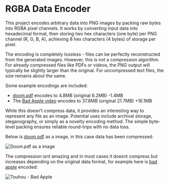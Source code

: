 # RGBA Data Encoder  

This project encodes arbitrary data into PNG images by packing raw bytes into RGBA pixel channels. It works by converting input data into hexadecimal format, then storing two hex characters (one byte) per PNG channel (R, G, B, A), achieving 8 hex characters (4 bytes) of storage per pixel.  

The encoding is completely lossless - files can be perfectly reconstructed from the generated images. However, this is not a compression algorithm. For already compressed files like PDFs or videos, the PNG output will typically be slightly larger than the original. For uncompressed text files, the size remains about the same.  

Some example encodings are included:  
- [doom.pdf](https://github.com/ading2210/doompdf) encodes to 4.8MB (original 6.2MB) -1.4MB
- The [Bad Apple video](https://dn720401.ca.archive.org/0/items/TouhouBadApple/Touhou%20-%20Bad%20Apple.mp4) encodes to 37.8MB (original 21.7MB) +16.1MB 

While this doesn't compress data, it provides an interesting way to represent any file as an image. Potential uses include archival storage, steganography, or simply as a novelty encoding method. The simple byte-level packing ensures reliable round-trips with no data loss.  

Below is [doom.pdf](https://github.com/ading2210/doompdf) as a image, in this case data has been compressed:

![Doom.pdf as a image](./test/doom.pdf.png)

The compression isnt amazing and in most cases it doesnt compress but increases depending on the original data format, for example here is [bad apple](https://dn720401.ca.archive.org/0/items/TouhouBadApple/Touhou%20-%20Bad%20Apple.mp4) encoded:

![Touhou - Bad Apple](./test/bad-apple.mp4.png)
